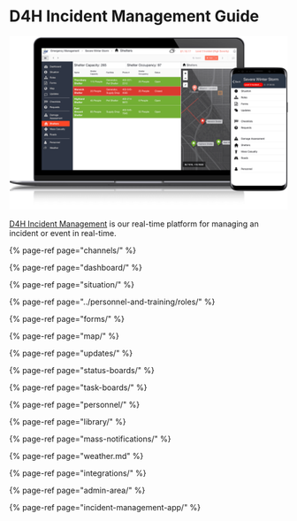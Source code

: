 # D4H Incident Management Guide

![](../.gitbook/assets/incident-management-overivew.png)

[D4H Incident Management](http://d4htechnologies.com/incident-management) is our real-time platform for managing an incident or event in real-time.

{% page-ref page="channels/" %}

{% page-ref page="dashboard/" %}

{% page-ref page="situation/" %}

{% page-ref page="../personnel-and-training/roles/" %}

{% page-ref page="forms/" %}

{% page-ref page="map/" %}

{% page-ref page="updates/" %}

{% page-ref page="status-boards/" %}

{% page-ref page="task-boards/" %}

{% page-ref page="personnel/" %}

{% page-ref page="library/" %}

{% page-ref page="mass-notifications/" %}

{% page-ref page="weather.md" %}

{% page-ref page="integrations/" %}

{% page-ref page="admin-area/" %}

{% page-ref page="incident-management-app/" %}

